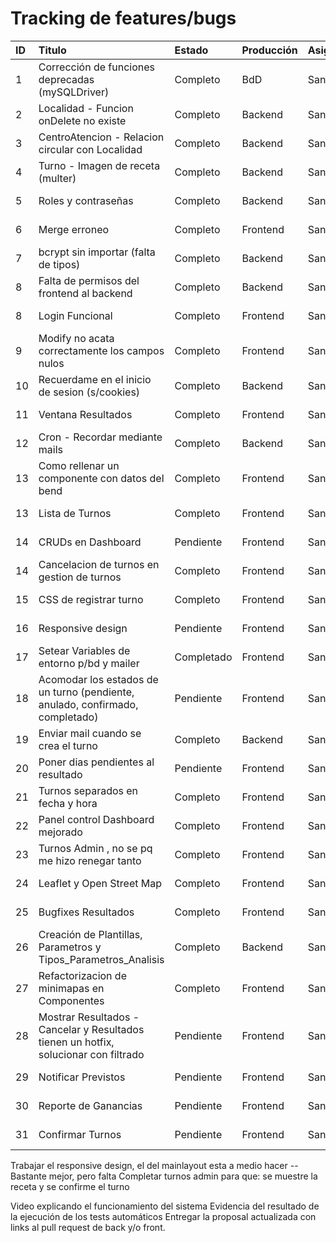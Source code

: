 # Tracking de features/bugs

| ID  | Titulo                                                                               | Estado     | Producción | Asignado | Fecha   |
| :-- | :----------------------------------------------------------------------------------- | :--------- | :--------- | :------- | :------ |
| 1   | Corrección de funciones deprecadas (mySQLDriver)                                     | Completo   | BdD        | Santi    | 24-7-25 |
| 2   | Localidad - Funcion onDelete no existe                                               | Completo   | Backend    | Santi    | 25-7-25 |
| 3   | CentroAtencion - Relacion circular con Localidad                                     | Completo   | Backend    | Santi    | 25-7-25 |
| 4   | Turno - Imagen de receta (multer)                                                    | Completo   | Backend    | Santi    | 8-8-25  |
| 5   | Roles y contraseñas                                                                  | Completo   | Backend    | Santi    | 31-7-25 |
| 6   | Merge erroneo                                                                        | Completo   | Frontend   | Santi    | 1-8-25  |
| 7   | bcrypt sin importar (falta de tipos)                                                 | Completo   | Backend    | Santi    | 1-8-25  |
| 8   | Falta de permisos del frontend al backend                                            | Completo   | Backend    | Santi    | 3-8-25  |
| 8   | Login Funcional                                                                      | Completo   | Frontend   | Santi    | 4-8-25  |
| 9   | Modify no acata correctamente los campos nulos                                       | Completo   | Frontend   | Santi    | 8-8-25  |
| 10  | Recuerdame en el inicio de sesion (s/cookies)                                        | Completo   | Backend    | Santi    | 8-8-25  |
| 11  | Ventana Resultados                                                                   | Completo   | Frontend   | Santi    | 3-9-25  |
| 12  | Cron - Recordar mediante mails                                                       | Completo   | Backend    | Santi    | 15-8-25 |
| 13  | Como rellenar un componente con datos del bend                                       | Completo   | Frontend   | Santi    | 9-8-25  |
| 13  | Lista de Turnos                                                                      | Completo   | Frontend   | Santi    | 12-8-25 |
| 14  | CRUDs en Dashboard                                                                   | Pendiente  | Frontend   | Santi    | 13-8-25 |
| 14  | Cancelacion de turnos en gestion de turnos                                           | Completo   | Frontend   | Santi    | 4-9-25  |
| 15  | CSS de registrar turno                                                               | Completo   | Frontend   | Santi    | 5-9-25  |
| 16  | Responsive design                                                                    | Pendiente  | Frontend   | Santi    | 13-8-25 |
| 17  | Setear Variables de entorno p/bd y mailer                                            | Completado | Frontend   | Santi    | 16-8-25 |
| 18  | Acomodar los estados de un turno (pendiente, anulado, confirmado, completado)        | Pendiente  | Frontend   | Santi    | 6-9-25  |
| 19  | Enviar mail cuando se crea el turno                                                  | Completo   | Backend    | Santi    | 6-9-25  |
| 20  | Poner dias pendientes al resultado                                                   | Pendiente  | Frontend   | Santi    | 6-9-25  |
| 21  | Turnos separados en fecha y hora                                                     | Completo   | Frontend   | Santi    | 6-9-25  |
| 22  | Panel control Dashboard mejorado                                                     | Completo   | Frontend   | Santi    | 6-9-25  |
| 23  | Turnos Admin , no se pq me hizo renegar tanto                                        | Completo   | Frontend   | Santi    | 6-9-25  |
| 24  | Leaflet y Open Street Map                                                            | Completo   | Frontend   | Santi    | 25-9-25 |
| 25  | Bugfixes Resultados                                                                  | Completo   | Frontend   | Santi    | 30-9-25 |
| 26  | Creación de Plantillas, Parametros y Tipos_Parametros_Analisis                       | Completo   | Backend    | Santi    | 30-9-25 |
| 27  | Refactorizacion de minimapas en Componentes                                          | Completo   | Frontend   | Santi    | 30-9-25 |
| 28  | Mostrar Resultados - Cancelar y Resultados tienen un hotfix, solucionar con filtrado | Pendiente  | Frontend   | Santi    | 30-9-25 |
| 29  | Notificar Previstos                                                                  | Pendiente  | Frontend   | Santi    | 30-9-25 |
| 30  | Reporte de Ganancias                                                                 | Pendiente  | Frontend   | Santi    | 30-9-25 |
| 31  | Confirmar Turnos                                                                     | Pendiente  | Frontend   | Santi    | 30-9-25 |

Trabajar el responsive design, el del mainlayout esta a medio hacer -- Bastante mejor, pero falta
Completar turnos admin para que: se muestre la receta y se confirme el turno

Video explicando el funcionamiento del sistema
Evidencia del resultado de la ejecución de los tests automáticos
Entregar la proposal actualizada con links al pull request de back y/o front.
